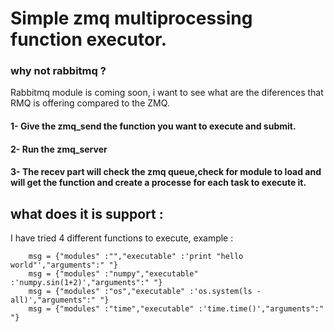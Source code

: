# Simple zmq multiprocessing function executor.
  
  ### why not rabbitmq ?
  Rabbitmq module is coming soon, i want to see what are the diferences that RMQ is offering compared to the ZMQ.

  #### 1- Give the zmq_send the function you want to execute and submit.
  #### 2- Run the zmq_server
  #### 3- The recev part will check the zmq queue,check for module to load and will get the function and create a processe for each task to execute it.
  
  ## what does it is support :
  I have tried 4 different functions to execute, example :


        msg = {"modules" :"","executable" :'print "hello world"',"arguments":" "}
        msg = {"modules" :"numpy","executable" :'numpy.sin(1+2)',"arguments":" "}
        msg = {"modules" :"os","executable" :'os.system(ls -all)',"arguments":" "}
        msg = {"modules" :"time","executable" :'time.time()',"arguments":" "}
        
     

    
 
